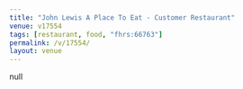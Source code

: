 ```yaml
---
title: "John Lewis A Place To Eat - Customer Restaurant"
venue: v17554
tags: [restaurant, food, "fhrs:66763"]
permalink: /v/17554/
layout: venue
---
```

null
